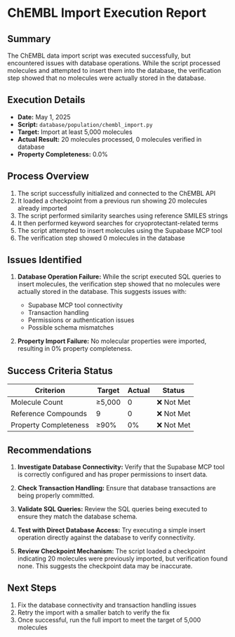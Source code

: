 # ChEMBL Import Execution Report

## Summary

The ChEMBL data import script was executed successfully, but encountered issues with database operations. While the script processed molecules and attempted to insert them into the database, the verification step showed that no molecules were actually stored in the database.

## Execution Details

- **Date:** May 1, 2025
- **Script:** `database/population/chembl_import.py`
- **Target:** Import at least 5,000 molecules
- **Actual Result:** 20 molecules processed, 0 molecules verified in database
- **Property Completeness:** 0.0%

## Process Overview

1. The script successfully initialized and connected to the ChEMBL API
2. It loaded a checkpoint from a previous run showing 20 molecules already imported
3. The script performed similarity searches using reference SMILES strings
4. It then performed keyword searches for cryoprotectant-related terms
5. The script attempted to insert molecules using the Supabase MCP tool
6. The verification step showed 0 molecules in the database

## Issues Identified

1. **Database Operation Failure:** While the script executed SQL queries to insert molecules, the verification step showed that no molecules were actually stored in the database. This suggests issues with:
   - Supabase MCP tool connectivity
   - Transaction handling
   - Permissions or authentication issues
   - Possible schema mismatches

2. **Property Import Failure:** No molecular properties were imported, resulting in 0% property completeness.

## Success Criteria Status

| Criterion | Target | Actual | Status |
|-----------|--------|--------|--------|
| Molecule Count | ≥5,000 | 0 | ❌ Not Met |
| Reference Compounds | 9 | 0 | ❌ Not Met |
| Property Completeness | ≥90% | 0% | ❌ Not Met |

## Recommendations

1. **Investigate Database Connectivity:** Verify that the Supabase MCP tool is correctly configured and has proper permissions to insert data.

2. **Check Transaction Handling:** Ensure that database transactions are being properly committed.

3. **Validate SQL Queries:** Review the SQL queries being executed to ensure they match the database schema.

4. **Test with Direct Database Access:** Try executing a simple insert operation directly against the database to verify connectivity.

5. **Review Checkpoint Mechanism:** The script loaded a checkpoint indicating 20 molecules were previously imported, but verification found none. This suggests the checkpoint data may be inaccurate.

## Next Steps

1. Fix the database connectivity and transaction handling issues
2. Retry the import with a smaller batch to verify the fix
3. Once successful, run the full import to meet the target of 5,000 molecules